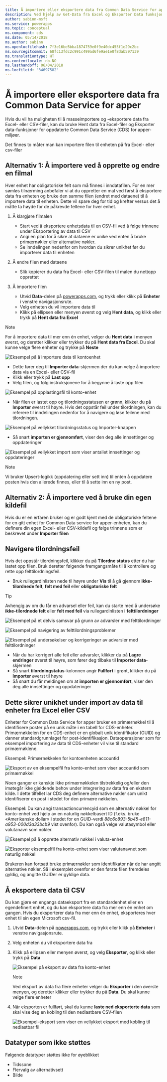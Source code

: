```yaml
---
title: Å importere eller eksportere data fra Common Data Service for apper
description: Ved hjelp av Get-Data fra Excel og Eksporter Data funksjonalitet på masseimport og eksportere data fra Excel- eller CSV-filer i enheter i Common Data Service (CDS) for apper
author: sabinn-msft
ms.service: powerapps
ms.topic: conceptual
ms.component: cds
ms.date: 05/14/2018
ms.author: sabinn
ms.openlocfilehash: 7f3e16be5bba1874759e0f9e40dc455f1e29c2bc
ms.sourcegitcommit: 68fc13fdc2c991c499ad6fe9ae1e0f8dab597139
ms.translationtype: HT
ms.contentlocale: nb-NO
ms.lasthandoff: 06/04/2018
ms.locfileid: "34697582"
---
```

# <a name="import-or-export-data-from-the-common-data-service-for-apps"></a>Å importere eller eksportere data fra Common Data Service for apper

Hvis du vil ha muligheten til å masseimportere og -eksportere data fra Excel- eller CSV-filer, kan du bruke Hent data fra Excel-filer og Eksporter data-funksjoner for oppdaterte Common Data Service (CDS) for apper-miljøer.

Det finnes to måter man kan importere filen til enheten på fra Excel- eller csv-filer

## <a name="option-1-import-by-creating-and-modifying-a-file-template"></a>Alternativ 1: Å importere ved å opprette og endre en filmal

Hver enhet har obligatoriske felt som må finnes i inndatafilen. For en mer sømløs tilnærming anbefaler vi at du oppretter en mal ved først å eksportere data fra enheten og bruke den samme filen (endret med dataene) til å importere data til enheten. Dette vil spare deg for tid og krefter versus det å måtte ta høyde for de påkrevde feltene for hver enhet.

1. Å klargjøre filmalen

    - Start ved å eksportere enhetsdata til en CSV-fil ved å følge trinnene under Eksportering av data til CSV
    - Angi en plan for å sikre at dataene er unike ved enten å bruke primærnøkler eller alternative nøkler.
    - Se inndelingen nedenfor om hvordan du sikrer unikhet før du importerer data til enheten

1. Å endre filen med dataene

    - Slik kopierer du data fra Excel- eller CSV-filen til malen du nettopp opprettet

1. Å importere filen
    - Utvid **Data**-delen på [powerapps.com](https://web.powerapps.com/), og trykk eller klikk på **Enheter** i venstre navigasjonsrute.
    - Velg enheten du vil importere data til
    - Klikk på ellipsen eller menyen øverst og velg **Hent data**, og klikk eller trykk på **Hent data fra Excel**

> [!NOTE]
> For å importere data til mer enn én enhet, velger du **Hent data** i menyen øverst, og deretter klikker eller trykker du på **Hent data fra Excel**. Du skal kunne velge flere enheter og trykke på **Neste**

![Eksempel på å importere data til kontoenhet](./media/data-platform-import-export/import-data-to-account.png)

- Dette fører deg til **Importer data**-skjermen der du kan velge å importere data via en Excel- eller CSV-fil
- Klikk eller trykk på **Last opp**
- Velg filen, og følg instruksjonene for å begynne å laste opp filen

![Eksempel på opplastingsfil til konto-enhet](./media/data-platform-import-export/upload-account.png)

- Når filen er lastet opp og tilordningsstatusen er grønn, klikker du på **Importer** øverst til høyre. Hvis det oppstår feil under tilordningen, kan du referere til inndelingen nedenfor for å navigere og løse feilene med tilordningen.

![Eksempel på vellykket tilordningsstatus og Importer-knappen](./media/data-platform-import-export/success-map-imp.png)

- Så snart **importen er gjennomført**, viser den deg alle innsettinger og oppdateringer

![Eksempel på vellykket import som viser antallet innsettinger og oppdateringer](./media/data-platform-import-export/success-imp-insert.png)

> [!NOTE]
> Vi bruker Upsert-logikk (oppdatering eller sett inn) til enten å oppdatere posten hvis den allerede finnes, eller til å sette inn en ny post.

## <a name="option-2-import-by-bringing-your-own-source-file"></a>Alternativ 2: Å importere ved å bruke din egen kildefil

Hvis du er en erfaren bruker og er godt kjent med de obligatoriske feltene for en gitt enhet for Common Data service for apper-enheten, kan du definere din egen Excel- eller CSV-kildefil og følge trinnene som er beskrevet under **Importer filen**

## <a name="navigating-mapping-errors"></a>Navigere tilordningsfeil

Hvis det oppstår tilordningsfeil, klikker du på **Tilordne status** etter du har lastet opp filen. Bruk deretter følgende fremgangsmåte til å kontrollere og rette opp felttilordningsfeil.

- Bruk rullegardinlisten nede til høyre under **Vis** til å gå gjennom **ikke-tilordnede felt**, **felt med feil** eller **obligatoriske felt**

> [!TIP]
> Avhengig av om du får en advarsel eller feil, kan du starte med å undersøke **ikke-tilordnede felt** eller **felt med feil** via rullegardinlisten i **felttilordninger**

![Eksempel på et delvis samsvar på grunn av advarsler med felttilordninger](./media/data-platform-import-export/partial-match.png)

![Eksempel på navigering av felttilordningsproblemer](./media/data-platform-import-export/navigate-mappings.png)

![ Eksempel på undersøkelser og korrigeringer av advarsler med felttilordninger](./media/data-platform-import-export/inspect-warnings.png)

- Når du har korrigert alle feil eller advarsler, klikker du på **Lagre endringer** øverst til høyre, som fører deg tilbake til **Importer data**-skjermen
- Så snart **tilordningstatus**-kolonnen angir **Fullført** i grønt, klikker du på **Importer** øverst til høyre
- Så snart du får meldingen om at **importen er gjennomført**, viser den deg alle innsettinger og oppdateringer

## <a name="ensuring-uniqueness-while-importing-data-into-entity-from-excel-or-csv"></a>Dette sikrer unikhet under import av data til enheter fra Excel eller CSV

Enheter for Common Data Service for apper bruker en primærnøkkel til å identifisere poster på en unik måte i en tabell for CDS-enheter. Primærnøkkelen for en CDS-enhet er en globalt unik identifikator (GUID) og danner standardgrunnlaget for post-identifikasjon. Dataoperasjoner som for eksempel importering av data til CDS-enheter vil vise til standard primærnøklene.

Eksempel: Primærnøkkelen for kontoenheten accountid

![Eksport av en eksempelfil fra konto-enhet som viser accountid som primærnøkkel](./media/data-platform-import-export/export-pk.png)

Noen ganger er kanskje ikke primærnøkkelen tilstrekkelig og/eller den imøtegår ikke gjeldende behov under integrering av data fra en ekstern kilde. I dette tilfellet lar CDS deg definere alternative nøkler som unikt identifiserer en post i stedet for den primære nøkkelen.

Eksempel: Du kan angi transactioncurrencyid som en alternativ nøkkel for konto-enhet ved hjelp av en naturlig nøkkelbasert ID (f.eks. bruke «Amerikanske dollar» i stedet for en GUID-verdi *88c6c893-5b45-e811-a953-000d3a33bcb9* vist ovenfor). Du kan også velge valutasymbol eller valutanavn som nøkler.

![Eksempel på å opprette alternativ nøkkel i valuta-enhet](./media/data-platform-import-export/create-ak.png)

![Eksporter eksempelfil fra konto-enhet som viser valutanavnet som naturlig nøkkel](./media/data-platform-import-export/export-nk.png)

Brukeren kan fortsatt bruke primærnøkler som identifikator når de har angitt alternative nøkler. Så i eksemplet ovenfor er den første filen fremdeles gyldig, og angitte GUIDer er gyldige data.

## <a name="export-data-to-csv"></a>Å eksportere data til CSV

Du kan gjøre en engangs dataeksport fra en standardenhet eller en egendefinert enhet, og du kan eksportere data fra mer enn én enhet om gangen. Hvis du eksporterer data fra mer enn én enhet, eksporteres hver enhet til sin egen Microsoft csv-fil.

1. Utvid **Data**-delen på [powerapps.com](https://web.powerapps.com/), og trykk eller klikk på **Enheter** i venstre navigasjonsrute.
1. Velg enheten du vil eksportere data fra
1. Klikk på ellipsen eller menyen øverst, og velg **Eksporter**, og klikk eller trykk på **Data**

    ![Eksempel på eksport av data fra konto-enhet](./media/data-platform-import-export/export-account.png)

    > [!NOTE]
    > Ved eksport av data fra flere enheter velger du **Eksporter** i den øverste menyen, og deretter klikker eller trykker du på **Data**. Du skal kunne velge flere enheter

1. Når eksporten er fullført, skal du kunne **laste ned eksporterte data** som skal vise deg en kobling til den nedlastbare CSV-filen

    ![Eksempel-eksport som viser en vellykket eksport med kobling til nedlastbar fil](./media/data-platform-import-export/export-success.png)

## <a name="unsupported-data-types"></a>Datatyper som ikke støttes

Følgende datatyper støttes ikke for øyeblikket

- Tidssone
- Flervalg av alternativsett
- Bilde
